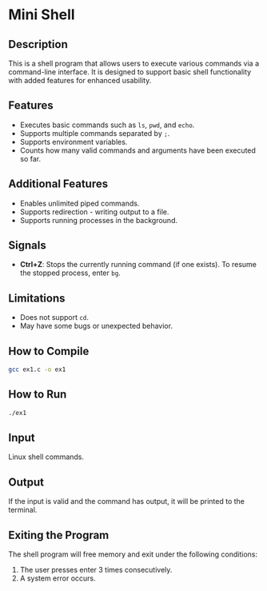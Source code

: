# Mini Shell

## Description
This is a shell program that allows users to execute various commands via a command-line interface. It is designed to support basic shell functionality with added features for enhanced usability.

## Features
* Executes basic commands such as `ls`, `pwd`, and `echo`.
* Supports multiple commands separated by `;`.
* Supports environment variables.
* Counts how many valid commands and arguments have been executed so far.

## Additional Features
* Enables unlimited piped commands.
* Supports redirection - writing output to a file.
* Supports running processes in the background.

## Signals
* **Ctrl+Z**: Stops the currently running command (if one exists). To resume the stopped process, enter `bg`.

## Limitations
* Does not support `cd`.
* May have some bugs or unexpected behavior.

## How to Compile
```bash
gcc ex1.c -o ex1
```
## How to Run
```bash
./ex1
```
## Input
Linux shell commands.

## Output
If the input is valid and the command has output, it will be printed to the terminal.

## Exiting the Program
The shell program will free memory and exit under the following conditions:
1. The user presses enter 3 times consecutively.
2. A system error occurs.

